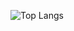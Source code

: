 ![Top Langs](https://github-readme-stats.vercel.app/api/top-langs/?username=KarenSartori&layout=compact&theme=dracula)
